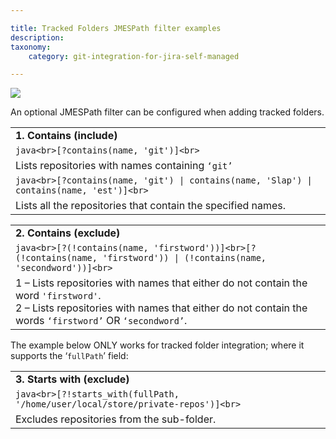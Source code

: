 ```yaml
---

title: Tracked Folders JMESPath filter examples
description:
taxonomy:
    category: git-integration-for-jira-self-managed

---
```

![](https://bigbrassband.atlassian.net/wiki/download/thumbnails/1349452162/tracked-folder-mobile-custom3.png?version=1&modificationDate=1615471430424&cacheVersion=1&api=v2&width=340&height=76)

An optional JMESPath filter can be configured when adding tracked folders.

|     |
| --- |
| **1\. Contains (include)** |
| ```java<br>[?contains(name, 'git')]<br>``` |
| Lists repositories with names containing `‘git’` |
| ```java<br>[?contains(name, 'git') \| contains(name, 'Slap') \| contains(name, 'est')]<br>``` |
| Lists all the repositories that contain the specified names. |

|     |
| --- |
| **2\. Contains (exclude)** |
| ```java<br>[?(!contains(name, 'firstword'))]<br>[?(!contains(name, 'firstword')) \| (!contains(name, 'secondword'))]<br>``` |
| 1 – Lists repositories with names that either do not contain the word `'firstword'`.  <br>2 – Lists repositories with names that either do not contain the words `‘firstword’` OR `‘secondword’`. |

The example below ONLY works for tracked folder integration; where it supports the ‘`fullPath`’ field:

|     |
| --- |
| **3\. Starts with (exclude)** |
| ```java<br>[?!starts_with(fullPath, '/home/user/local/store/private-repos')]<br>``` |
| Excludes repositories from the sub-folder. |


